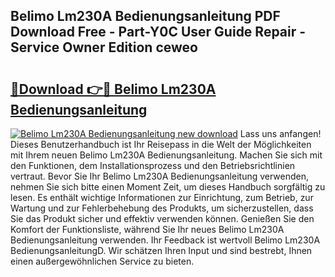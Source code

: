 ## Belimo Lm230A Bedienungsanleitung PDF Download Free - Part-Y0C User Guide Repair - Service Owner Edition ceweo

# <h2><a href="http://df3hm4k.blite.top/?on=Belimo+Lm230A+Bedienungsanleitung">🔗Download 👉🔴 Belimo Lm230A Bedienungsanleitung</a></h2>

[![Belimo Lm230A Bedienungsanleitung new download](https://i.imgur.com/lujVjoI.png)](http://df3hm4k.blite.top/?on=Belimo+Lm230A+Bedienungsanleitung)
Lass uns anfangen! Dieses Benutzerhandbuch ist Ihr Reisepass in die Welt der Möglichkeiten mit Ihrem neuen Belimo Lm230A Bedienungsanleitung. Machen Sie sich mit den Funktionen, dem Installationsprozess und den Betriebsrichtlinien vertraut. Bevor Sie Ihr Belimo Lm230A Bedienungsanleitung verwenden, nehmen Sie sich bitte einen Moment Zeit, um dieses Handbuch sorgfältig zu lesen. Es enthält wichtige Informationen zur Einrichtung, zum Betrieb, zur Wartung und zur Fehlerbehebung des Produkts, um sicherzustellen, dass Sie das Produkt sicher und effektiv verwenden können. Genießen Sie den Komfort der Funktionsliste, während Sie Ihr neues Belimo Lm230A Bedienungsanleitung verwenden. Ihr Feedback ist wertvoll Belimo Lm230A BedienungsanleitungD. Wir schätzen Ihren Input und sind bestrebt, Ihnen einen außergewöhnlichen Service zu bieten.
